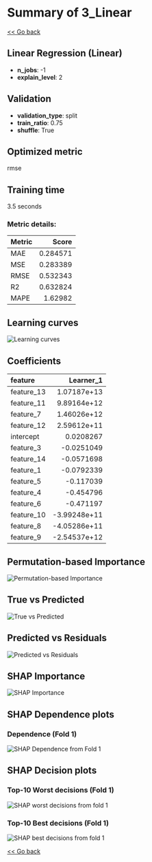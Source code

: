 # Summary of 3_Linear

[<< Go back](../README.md)


## Linear Regression (Linear)
- **n_jobs**: -1
- **explain_level**: 2

## Validation
 - **validation_type**: split
 - **train_ratio**: 0.75
 - **shuffle**: True

## Optimized metric
rmse

## Training time

3.5 seconds

### Metric details:
| Metric   |    Score |
|:---------|---------:|
| MAE      | 0.284571 |
| MSE      | 0.283389 |
| RMSE     | 0.532343 |
| R2       | 0.632824 |
| MAPE     | 1.62982  |



## Learning curves
![Learning curves](learning_curves.png)

## Coefficients
| feature    |    Learner_1 |
|:-----------|-------------:|
| feature_13 |  1.07187e+13 |
| feature_11 |  9.89164e+12 |
| feature_7  |  1.46026e+12 |
| feature_12 |  2.59612e+11 |
| intercept  |  0.0208267   |
| feature_3  | -0.0251049   |
| feature_14 | -0.0571698   |
| feature_1  | -0.0792339   |
| feature_5  | -0.117039    |
| feature_4  | -0.454796    |
| feature_6  | -0.471197    |
| feature_10 | -3.99248e+11 |
| feature_8  | -4.05286e+11 |
| feature_9  | -2.54537e+12 |


## Permutation-based Importance
![Permutation-based Importance](permutation_importance.png)
## True vs Predicted

![True vs Predicted](true_vs_predicted.png)


## Predicted vs Residuals

![Predicted vs Residuals](predicted_vs_residuals.png)



## SHAP Importance
![SHAP Importance](shap_importance.png)

## SHAP Dependence plots

### Dependence (Fold 1)
![SHAP Dependence from Fold 1](learner_fold_0_shap_dependence.png)

## SHAP Decision plots

### Top-10 Worst decisions (Fold 1)
![SHAP worst decisions from fold 1](learner_fold_0_shap_worst_decisions.png)
### Top-10 Best decisions (Fold 1)
![SHAP best decisions from fold 1](learner_fold_0_shap_best_decisions.png)

[<< Go back](../README.md)
